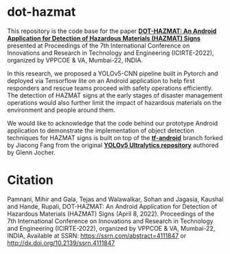 # dot-hazmat

This repository is the code base for the paper [**DOT-HAZMAT: An Android Application for Detection of Hazardous Materials (HAZMAT) Signs**](https://papers.ssrn.com/sol3/papers.cfm?abstract_id=4111847) presented at Proceedings of the 7th International Conference on Innovations and Research in Technology and Engineering (ICIRTE-2022), organized by VPPCOE & VA, Mumbai-22, INDIA.

In this research, we proposed a YOLOv5-CNN pipeline built in Pytorch and deployed via Tensorflow lite on an Android application to help first responders and rescue teams proceed with safety operations efficiently. The detection of HAZMAT signs at the early stages of disaster management operations would also further limit the impact of hazardous materials on the environment and people around them.

We would like to acknowledge that the code behind our prototype Android application to demonstrate the implementation of object detection techniques for HAZMAT signs is built on top of the [**tf-android**](https://github.com/zldrobit/yolov5) branch forked by Jiacong Fang from the original [**YOLOv5 Ultralytics repository**](https://github.com/ultralytics/yolov5) authored by Glenn Jocher.

# Citation 

Pamnani, Mihir and Gala, Tejas and Walawalkar, Sohan and Jagasia, Kaushal and Hande, Rupali, DOT-HAZMAT: An Android Application for Detection of Hazardous Materials (HAZMAT) Signs (April 8, 2022). Proceedings of the 7th International Conference on Innovations and Research in Technology and Engineering (ICIRTE-2022), organized by VPPCOE & VA, Mumbai-22, INDIA, Available at SSRN: https://ssrn.com/abstract=4111847 or http://dx.doi.org/10.2139/ssrn.4111847





